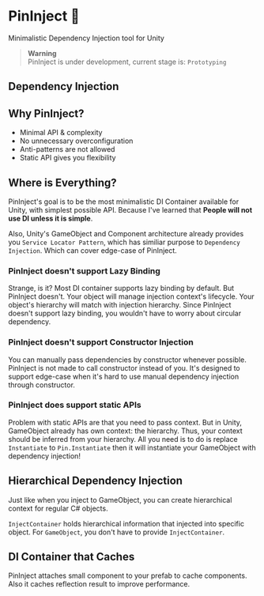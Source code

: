# PinInject 📌
Minimalistic Dependency Injection tool for Unity

> **Warning**  
> PinInject is under development, current stage is: `Prototyping`

## Dependency Injection


## Why PinInject?
* Minimal API & complexity
* No unnecessary overconfiguration
* Anti-patterns are not allowed
* Static API gives you flexibility

## Where is Everything?
PinInject's goal is to be the most minimalistic DI Container available for Unity, with simplest possible API. Because I've learned that **People will not use DI unless it is simple**.

Also, Unity's GameObject and Component architecture already provides you `Service Locator Pattern`, which has similiar purpose to `Dependency Injection`. Which can cover edge-case of PinInject.

### PinInject **doesn't** support Lazy Binding
Strange, is it? Most DI container supports lazy binding by default. But PinInject doesn't. Your object will manage injection context's lifecycle. Your object's hierarchy will match with injection hierarchy. Since PinInject doesn't support lazy binding, you wouldn't have to worry about circular dependency.

### PinInject **doesn't** support Constructor Injection
You can manually pass dependencies by constructor whenever possible. PinInject is not made to call constructor instead of you. It's designed to support edge-case when it's hard to use manual dependency injection through constructor.

### PinInject **does** support static APIs
Problem with static APIs are that you need to pass context. But in Unity, GameObject already has own context: the hierarchy. Thus, your context should be inferred from your hierarchy. All you need is to do is replace `Instantiate` to `Pin.Instantiate` then it will instantiate your GameObject with dependency injection!

## Hierarchical Dependency Injection
Just like when you inject to GameObject, you can create hierarchical context for regular C# objects.

`InjectContainer` holds hierarchical information that injected into specific object.
For `GameObject`, you don't have to provide `InjectContainer`.

## DI Container that Caches
PinInject attaches small component to your prefab to cache components.
Also it caches reflection result to improve performance.

